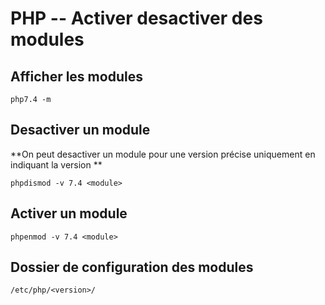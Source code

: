 #  PHP -- Activer desactiver des modules

## Afficher les modules

    php7.4 -m

## Desactiver un module

**On peut desactiver un module pour une version précise uniquement en indiquant la version **

    phpdismod -v 7.4 <module>

## Activer un module

    phpenmod -v 7.4 <module>

## Dossier de configuration des modules

    /etc/php/<version>/